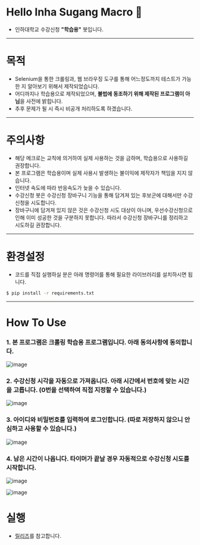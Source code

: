 # Hello Inha Sugang Macro 👋

- 인하대학교 수강신청 **"학습용"** 봇입니다.

---

# 목적

- Selenium을 통한 크롤링과, 웹 브라우징 도구를 통해 어느정도까지 테스트가 가능한 지 알아보기 위해서 제작되었습니다.
- 어디까지나 학습용으로 제작되었으며, **불법에 동조하기 위해 제작된 프로그램이 아님**을 사전에 밝힙니다.
- 추후 문제가 될 시 즉시 비공개 처리하도록 하겠습니다.

---

# 주의사항

- 해당 메크로는 교칙에 의거하여 실제 사용하는 것을 금하며, 학습용으로 사용하길 권장합니다.
- 본 프로그램은 학습용이며 실제 사용시 발생하는 불이익에 제작자가 책임을 지지 않습니다.
- 인터넷 속도에 따라 반응속도가 늦을 수 있습니다.
- 수강신청 봇은 수강신청 장바구니 기능을 통해 담겨져 있는 후보군에 대해서만 수강신청을 시도합니다.
- 장바구니에 담겨져 있지 않은 것은 수강신청 시도 대상이 아니며, 우선수강신청으로 인해 이미 성공한 것을 구분하지 못합니다. 따라서 수강신청 장바구니를 정리하고 시도하길 권장합니다.

---

# 환경설정

- 코드를 직접 실행하실 분은 아래 명령어를 통해 필요한 라이브러리를 설치하시면 됩니다.

```bash
$ pip install -r requirements.txt
```

---

# How To Use

### 1. 본 프로그램은 크롤링 학습용 프로그램입니다. 아래 동의사항에 동의합니다.

![image](https://user-images.githubusercontent.com/59782504/154207529-6fc68bd7-9588-4309-a740-3e3c18e7cfae.png)

### 2. 수강신청 시각을 자동으로 가져옵니다. 아래 시간에서 번호에 맞는 시간을 고릅니다. (0번을 선택하여 직접 지정할 수 있습니다.)

![image](https://user-images.githubusercontent.com/59782504/154207631-0443f09b-c596-4eea-ac97-5412baad9d12.png)

### 3. 아이디와 비밀번호를 입력하여 로그인합니다. (따로 저장하지 않으니 안심하고 사용할 수 있습니다.)

![image](https://user-images.githubusercontent.com/59782504/154210307-6a9ac7a8-0ac6-4dbf-ad57-923d3a79e4c3.png)

### 4. 남은 시간이 나옵니다. 타이머가 끝날 경우 자동적으로 수강신청 시도를 시작합니다.

![image](https://user-images.githubusercontent.com/59782504/153318940-f53e51eb-e652-4566-be0c-0e178e11026f.png)

![image](https://user-images.githubusercontent.com/59782504/154210542-fd5d6bd7-f475-40b7-ad19-b7ffcf4cf110.png)

# 실행

- [릴리즈](https://github.com/YangTaeyoung/inha_sugang_macro/releases)를 참고합니다.